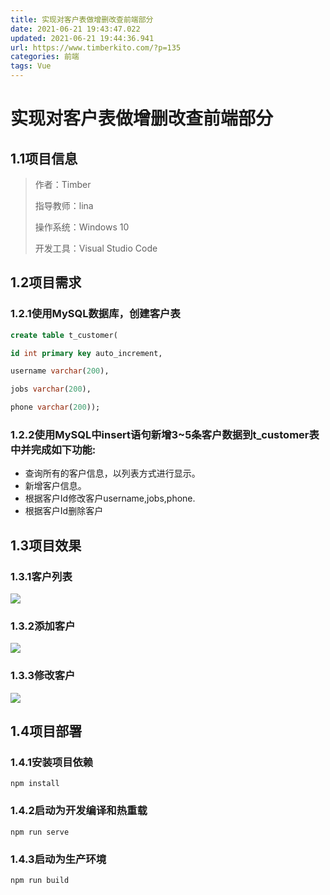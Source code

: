 ```yaml
---
title: 实现对客户表做增删改查前端部分
date: 2021-06-21 19:43:47.022
updated: 2021-06-21 19:44:36.941
url: https://www.timberkito.com/?p=135
categories: 前端
tags: Vue
---
```


# 实现对客户表做增删改查前端部分

## 1.1项目信息

> 作者：Timber
>
> 指导教师：lina
>
> 操作系统：Windows 10
>
> 开发工具：Visual Studio Code

## 1.2项目需求

### 1.2.1使用MySQL数据库，创建客户表

```sql
create table t_customer(

id int primary key auto_increment,

username varchar(200),

jobs varchar(200),

phone varchar(200));
```

### 1.2.2使用MySQL中insert语句新增3~5条客户数据到t_customer表中并完成如下功能:

- 查询所有的客户信息，以列表方式进行显示。
- 新增客户信息。
- 根据客户Id修改客户username,jobs,phone.
- 根据客户Id删除客户

## 1.3项目效果
### 1.3.1客户列表
![](https://timber.oss-cn-chengdu.aliyuncs.com/img/utool_up/1624266284175.png)

### 1.3.2添加客户
![](https://timber.oss-cn-chengdu.aliyuncs.com/img/utool_up/1624266382686.png)

### 1.3.3修改客户
![](https://timber.oss-cn-chengdu.aliyuncs.com/img/utool_up/1624266418411.png)

## 1.4项目部署

### 1.4.1安装项目依赖
```
npm install
```

### 1.4.2启动为开发编译和热重载
```
npm run serve
```

### 1.4.3启动为生产环境
```
npm run build
```